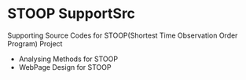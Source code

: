 # STOOP SupportSrc
Supporting Source Codes for STOOP(Shortest Time Observation Order Program) Project
- Analysing Methods for STOOP
- WebPage Design for STOOP
